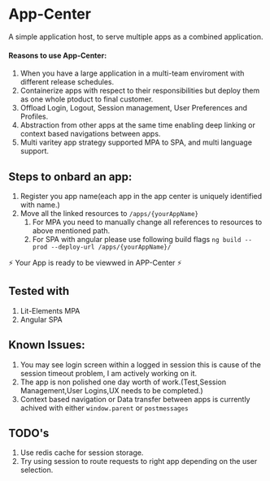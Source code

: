 # App-Center
A simple application host, to serve multiple apps as a combined application.

#### Reasons to use App-Center:

1. When you have a large application in a multi-team enviroment with different release schedules.
2. Containerize apps with respect to their responsibilities but deploy them as one whole ptoduct to final customer.
3. Offload Login, Logout, Session management, User Preferences and Profiles.
4. Abstraction from other apps at the same time enabling deep linking or context based navigations between apps.
5. Multi varitey app strategy supported MPA to SPA, and multi language support.

## Steps to onbard an app:
1. Register you app name(each app in the app center is uniquely identified with name.)
2. Move all the linked resources to `/apps/{yourAppName}`
    1. For MPA you need to manually change all references to resources to above mentioned path.
    2. For SPA with angular please use following build flags `ng build --prod --deploy-url /apps/{yourAppName}/`

⚡️ Your App is ready to be viewwed in APP-Center ⚡️


## Tested with
1. Lit-Elements MPA
2. Angular SPA

## Known Issues:
1. You may see login screen within a logged in session this is cause of the session timeout problem, I am actively working on it.
2. The app is non polished one day worth of work.(Test,Session Management,User Logins,UX needs to be completed.)
3. Context based navigation or Data transfer between apps is currently achived with either `window.parent` or `postmessages`

## TODO's
1. Use redis cache for session storage.
2. Try using session to route requests to right app depending on the user selection.
 